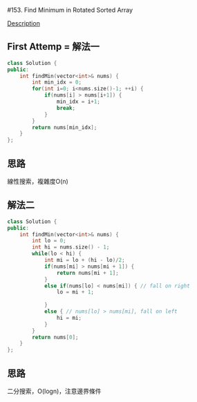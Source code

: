 #153. Find Minimum in Rotated Sorted Array 

[Description](https://leetcode.com/problems/find-minimum-in-rotated-sorted-array/description/)

## First Attemp = 解法一
```C++
class Solution {
public:
    int findMin(vector<int>& nums) {
        int min_idx = 0;
        for(int i=0; i<nums.size()-1; ++i) {
            if(nums[i] > nums[i+1]) {
                min_idx = i+1;
                break;
            }
        }
        return nums[min_idx];
    }
};
```

## 思路
線性搜索，複雜度O(n)

## 解法二
```C++
class Solution {
public:
    int findMin(vector<int>& nums) {
        int lo = 0;
        int hi = nums.size() - 1;
        while(lo < hi) {
            int mi = lo + (hi - lo)/2;
            if(nums[mi] > nums[mi + 1]) {
                return nums[mi + 1];
            }
            else if(nums[lo] < nums[mi]) { // fall on right
                lo = mi + 1;
                
            }
            else { // nums[lo] > nums[mi], fall on left
                hi = mi;
            }
        }
        return nums[0];
    }
};
```

## 思路
二分搜索，O(logn)，注意邊界條件